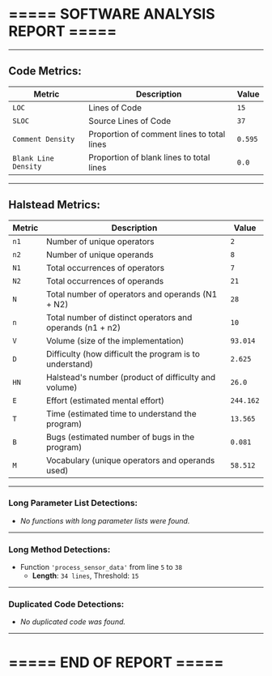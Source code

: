 # ===== SOFTWARE ANALYSIS REPORT =====

---
## Code Metrics:

| Metric | Description | Value |
|--------|-------------|-------|
| `LOC` | Lines of Code | `15` |
| `SLOC` | Source Lines of Code | `37` |
| `Comment Density` | Proportion of comment lines to total lines | `0.595` |
| `Blank Line Density` | Proportion of blank lines to total lines | `0.0` |

---
## Halstead Metrics:

| Metric | Description | Value |
|--------|-------------|-------|
| `n1` | Number of unique operators | `2` |
| `n2` | Number of unique operands | `8` |
| `N1` | Total occurrences of operators | `7` |
| `N2` | Total occurrences of operands | `21` |
| `N` | Total number of operators and operands (N1 + N2) | `28` |
| `n` | Total number of distinct operators and operands (n1 + n2) | `10` |
| `V` | Volume (size of the implementation) | `93.014` |
| `D` | Difficulty (how difficult the program is to understand) | `2.625` |
| `HN` | Halstead's number (product of difficulty and volume) | `26.0` |
| `E` | Effort (estimated mental effort) | `244.162` |
| `T` | Time (estimated time to understand the program) | `13.565` |
| `B` | Bugs (estimated number of bugs in the program) | `0.081` |
| `M` | Vocabulary (unique operators and operands used) | `58.512` |


---
### Long Parameter List Detections:

  - *No functions with long parameter lists were found.*

---
### Long Method Detections:

  - Function `'process_sensor_data'` from line `5` to `38`
    * **Length**: `34 lines`, Threshold: `15`

---
### Duplicated Code Detections:

  - *No duplicated code was found.*

---
# ===== END OF REPORT =====

